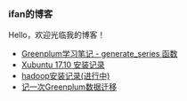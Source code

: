 ### ifan的博客
Hello，欢迎光临我的博客！

* [Greenplum学习笔记 - generate_series 函数](greenplum-20180406.md)
* [Xubuntu 17.10 安装记录](xubuntu.md)
* [hadoop安装记录(进行中)](hadoop.md)
* [记一次Greenplum数据迁移](20180524_greenplum.md)
